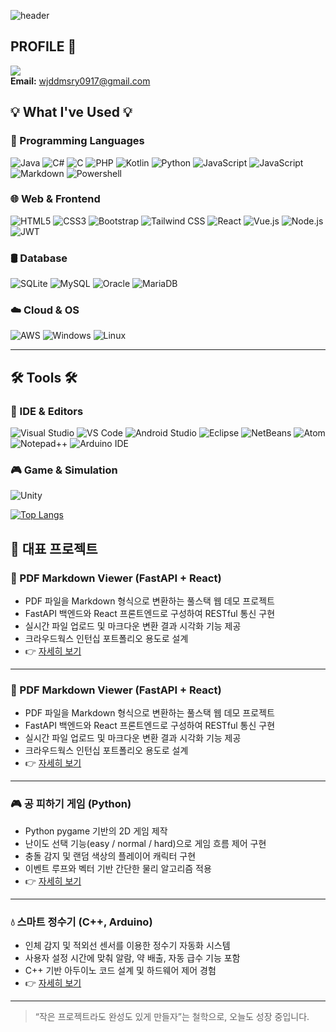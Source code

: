 ![header](https://capsule-render.vercel.app/api?type=venom&fontColor=E568E1&color=auto&height=300&section=header&text=Hi,%20I'm%20Eunkyo&fontSize=90)
## PROFILE 📍
 <a href="https://github.com/eunkyo-j" target="_blank"><img src="https://img.shields.io/badge/github-000000?style=for-the-badge&logo-bitdefender&logoColor=FFFFFF"/></a>
  <br>
  **Email:** wjddmsry0917@gmail.com
 
## 💡 What I've Used 💡

### 📌 Programming Languages
![Java](https://img.shields.io/badge/Java-ED8B00?style=for-the-badge&logo=openjdk&logoColor=white)
![C#](https://img.shields.io/badge/C%23-239120?style=for-the-badge&logo=c-sharp&logoColor=white)
![C](https://img.shields.io/badge/C-00599C?style=for-the-badge&logo=c&logoColor=white)
![PHP](https://img.shields.io/badge/PHP-777BB4?style=for-the-badge&logo=php&logoColor=white)
![Kotlin](https://img.shields.io/badge/Kotlin-0095D5?&style=for-the-badge&logo=kotlin&logoColor=white)
![Python](https://img.shields.io/badge/python-3776AB?style=for-the-badge&logo=python&logoColor=FFFFFF)
![JavaScript](https://img.shields.io/badge/JavaScript-F7DF1E?style=for-the-badge&logo=javascript&logoColor=black)
![JavaScript](https://img.shields.io/badge/TypeScript-007ACC?style=for-the-badge&logo=typescript&logoColor=white)
![Markdown](https://img.shields.io/badge/Markdown-000000?style=for-the-badge&logo=markdown&logoColor=white)
![Powershell](https://img.shields.io/badge/Powershell-2CA5E0?style=for-the-badge&logo=powershell&logoColor=white)

### 🌐 Web & Frontend
![HTML5](https://img.shields.io/badge/HTML5-E34F26?style=for-the-badge&logo=html5&logoColor=white)
![CSS3](https://img.shields.io/badge/CSS3-1572B6?style=for-the-badge&logo=css3&logoColor=white)
![Bootstrap](https://img.shields.io/badge/Bootstrap-563D7C?style=for-the-badge&logo=bootstrap&logoColor=white)
![Tailwind CSS](https://img.shields.io/badge/Tailwind_CSS-38B2AC?style=for-the-badge&logo=tailwind-css&logoColor=white)
![React](https://img.shields.io/badge/React-20232A?style=for-the-badge&logo=react&logoColor=61DAFB)
![Vue.js](https://img.shields.io/badge/Vue.js-35495E?style=for-the-badge&logo=vue.js&logoColor=4FC08D)
![Node.js](https://img.shields.io/badge/Node.js-43853D?style=for-the-badge&logo=node.js&logoColor=white)
![JWT](https://img.shields.io/badge/json%20web%20tokens-323330?style=for-the-badge&logo=json-web-tokens&logoColor=pink)

### 🛢 Database
![SQLite](https://img.shields.io/badge/SQLite-07405E?style=for-the-badge&logo=sqlite&logoColor=white)
![MySQL](https://img.shields.io/badge/MySQL-4479A1?style=for-the-badge&logo=MySQL&logoColor=FFFFFF)
![Oracle](https://img.shields.io/badge/Oracle-F80000?style=for-the-badge&logo=oracle&logoColor=black)
![MariaDB](https://img.shields.io/badge/MariaDB-003545?style=for-the-badge&logo=mariadb&logoColor=white)

### ☁️ Cloud & OS
![AWS](https://img.shields.io/badge/Amazon_AWS-FF9900?style=for-the-badge&logo=amazonaws&logoColor=white)
![Windows](https://img.shields.io/badge/Windows-0078D6?style=for-the-badge&logo=windows&logoColor=white)
![Linux](https://img.shields.io/badge/linux-FCC624?style=for-the-badge&logo=linux&logoColor=FFFFFF)

---

## 🛠 Tools 🛠

### 🧰 IDE & Editors
![Visual Studio](https://img.shields.io/badge/Visual_Studio-5C2D91?style=for-the-badge&logo=visual%20studio&logoColor=white)
![VS Code](https://img.shields.io/badge/Visual_Studio_Code-0078D4?style=for-the-badge&logo=visual%20studio%20code&logoColor=white)
![Android Studio](https://img.shields.io/badge/Android_Studio-3DDC84?style=for-the-badge&logo=android-studio&logoColor=white)
![Eclipse](https://img.shields.io/badge/Eclipse-2C2255?style=for-the-badge&logo=eclipse&logoColor=white)
![NetBeans](https://img.shields.io/badge/apache%20netbeans-1B6AC6?style=for-the-badge&logo=apache%20netbeans%20IDE&logoColor=white)
![Atom](https://img.shields.io/badge/Atom-66595C?style=for-the-badge&logo=Atom&logoColor=white)
![Notepad++](https://img.shields.io/badge/Notepad++-90E59A?style=for-the-badge&logo=notepad%2B%2B&logoColor=black)
![Arduino IDE](https://img.shields.io/badge/Arduino_IDE-00979D?style=for-the-badge&logo=arduino&logoColor=white)

### 🎮 Game & Simulation
![Unity](https://img.shields.io/badge/Unity-100000?style=for-the-badge&logo=unity&logoColor=white)

[![Top Langs](https://github-readme-stats.vercel.app/api/top-langs/?username=eunkyo-j)](https://github.com/anuraghazra/github-readme-stats)

## 🚀 대표 프로젝트
### 📄 PDF Markdown Viewer (FastAPI + React)  
- PDF 파일을 Markdown 형식으로 변환하는 풀스택 웹 데모 프로젝트  
- FastAPI 백엔드와 React 프론트엔드로 구성하여 RESTful 통신 구현  
- 실시간 파일 업로드 및 마크다운 변환 결과 시각화 기능 제공  
- 크라우드웍스 인턴십 포트폴리오 용도로 설계
- 👉 [자세히 보기](https://github.com/eunkyo-j/pdf-markdown-viewer)

---

### 📄 PDF Markdown Viewer (FastAPI + React)  
- PDF 파일을 Markdown 형식으로 변환하는 풀스택 웹 데모 프로젝트  
- FastAPI 백엔드와 React 프론트엔드로 구성하여 RESTful 통신 구현  
- 실시간 파일 업로드 및 마크다운 변환 결과 시각화 기능 제공  
- 크라우드웍스 인턴십 포트폴리오 용도로 설계
- 👉 [자세히 보기](https://github.com/eunkyo-j/pdf-markdown-viewer)

---
### 🎮 공 피하기 게임 (Python)

- Python pygame 기반의 2D 게임 제작
- 난이도 선택 기능(easy / normal / hard)으로 게임 흐름 제어 구현
- 충돌 감지 및 랜덤 색상의 플레이어 캐릭터 구현
- 이벤트 루프와 벡터 기반 간단한 물리 알고리즘 적용
- 👉 [자세히 보기](https://github.com/eunkyo-j/ball_game)

---

### 💧 스마트 정수기 (C++, Arduino)
- 인체 감지 및 적외선 센서를 이용한 정수기 자동화 시스템
- 사용자 설정 시간에 맞춰 알람, 약 배출, 자동 급수 기능 포함
- C++ 기반 아두이노 코드 설계 및 하드웨어 제어 경험
- 👉 [자세히 보기](https://github.com/eunkyo-j/-.git)

---

> “작은 프로젝트라도 완성도 있게 만들자”는 철학으로, 오늘도 성장 중입니다.


<!--###
# 👋 안녕하세요, 백엔드 개발자 지망생 정은교입니다!

사용자 경험을 고려한 기능 구현과 백엔드 시스템 안정성에 관심이 많습니다.  
앱 개발, 게임 제작, IoT 프로젝트 등 다양한 분야를 직접 경험하며 실무 감각을 키워가고 있습니다.  
문제를 정의하고 스스로 해결하는 데에 즐거움을 느끼며, 꾸준히 성장하고 있는 개발자입니다.

---

## 💻 기술 스택

**Languages:** Kotlin, Python, C, C++, JavaScript, php, Android Studio
**Database:** MySQL, Oracle  
**Tools:** Visual Studio Code, Android Studio, Eclipse
**Concepts:** 백엔드 시스템 설계, DB 모델링, API 설계, 센서 연동

---

## 🚀 대표 프로젝트

<!--### 🎫 좌석 예약 플랫폼 (Android, Kotlin, MySQL)
- 전체 시스템 구조 설계 및 프론트엔드·백엔드 직접 구현
- 사용자 로그인, 좌석 선택, 예약 및 취소 기능 포함
- MySQL 기반의 데이터베이스와 앱 간 실시간 연동
- 👉 [자세히 보기](https://github.com/eunkyo-j/flying)

---


### 📄 PDF Markdown Viewer (FastAPI + React)  
- PDF 파일을 Markdown 형식으로 변환하는 풀스택 웹 데모 프로젝트  
- FastAPI 백엔드와 React 프론트엔드로 구성하여 RESTful 통신 구현  
- 실시간 파일 업로드 및 마크다운 변환 결과 시각화 기능 제공  
- 크라우드웍스 인턴십 포트폴리오 용도로 설계
- 👉 [자세히 보기](https://github.com/eunkyo-j/pdf-markdown-viewer)

---

### 🎮 공 피하기 게임 (Python)

- Python pygame 기반의 2D 게임 제작
- 난이도 선택 기능(easy / normal / hard)으로 게임 흐름 제어 구현
- 충돌 감지 및 랜덤 색상의 플레이어 캐릭터 구현
- 이벤트 루프와 벡터 기반 간단한 물리 알고리즘 적용
- 👉 [자세히 보기](https://github.com/eunkyo-j/ball_game)

---

### 💧 스마트 정수기 (C++, Arduino)
- 인체 감지 및 적외선 센서를 이용한 정수기 자동화 시스템
- 사용자 설정 시간에 맞춰 알람, 약 배출, 자동 급수 기능 포함
- C++ 기반 아두이노 코드 설계 및 하드웨어 제어 경험
- 👉 [자세히 보기](https://github.com/eunkyo-j/-.git)

---

## 🎯 개발자로서의 목표

- 사용자 중심의 백엔드 아키텍처 설계 능력 강화
- 실생활에 도움이 되는 유용한 기능 구현
- 꾸준한 학습과 협업을 통해 함께 성장하는 개발자가 되고자 합니다

---

## 📫 연락처

- **GitHub:** [github.com/eunkyo-j](https://github.com/eunkyo-j)
- **Email:** wjddmsry0917@gmail.com

---

> “작은 프로젝트라도 완성도 있게 만들자”는 철학으로, 오늘도 성장 중입니다.

-->
